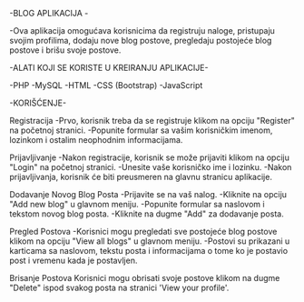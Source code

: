 -BLOG APLIKACIJA -

-Ova aplikacija omogućava korisnicima da registruju naloge, pristupaju svojim profilima, dodaju nove blog postove, pregledaju postojeće blog postove i brišu svoje postove.

-ALATI KOJI SE KORISTE U KREIRANJU APLIKACIJE-

-PHP
-MySQL
-HTML
-CSS (Bootstrap)
-JavaScript

-KORIŠĆENJE-

Registracija
-Prvo, korisnik treba da se registruje klikom na opciju "Register" na početnoj stranici.
-Popunite formular sa vašim korisničkim imenom, lozinkom i ostalim neophodnim informacijama.

Prijavljivanje
-Nakon registracije, korisnik se može prijaviti klikom na opciju "Login" na početnoj stranici.
-Unesite vaše korisničko ime i lozinku.
-Nakon prijavljivanja, korisnik će biti preusmeren na glavnu stranicu aplikacije.

Dodavanje Novog Blog Posta
-Prijavite se na vaš nalog.
-Kliknite na opciju "Add new blog" u glavnom meniju.
-Popunite formular sa naslovom i tekstom novog blog posta.
-Kliknite na dugme "Add" za dodavanje posta.

Pregled Postova
-Korisnici mogu pregledati sve postojeće blog postove klikom na opciju "View all blogs" u glavnom meniju.
-Postovi su prikazani u karticama sa naslovom, tekstu posta i informacijama o tome ko je postavio post i vremenu kada je postavljen.

Brisanje Postova
Korisnici mogu obrisati svoje postove klikom na dugme "Delete" ispod svakog posta na stranici 'View your profile'.
